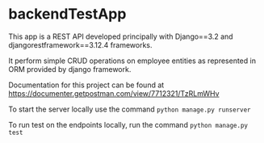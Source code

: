 # backendTestApp

This app is a REST API developed principally with Django==3.2 and djangorestframework==3.12.4 frameworks.

It perform simple CRUD operations on employee entities as represented in ORM provided by django framework.

Documentation for this project can be found at https://documenter.getpostman.com/view/7712321/TzRLmWHv

To start the server locally use the command `python manage.py runserver`

To run test on the endpoints locally, run the command `python manage.py test`
